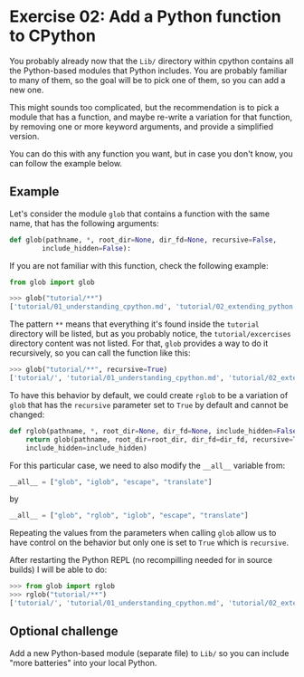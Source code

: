 # Exercise 02: Add a Python function to CPython

You probably already now that the `Lib/` directory within cpython contains all
the Python-based modules that Python includes. You are probably familiar to
many of them, so the goal will be to pick one of them, so you can add a new
one.

This might sounds too complicated, but the recommendation is to pick a module
that has a function, and maybe re-write a variation for that function, by
removing one or more keyword arguments, and provide a simplified version.

You can do this with any function you want, but in case you don't know,
you can follow the example below.

## Example

Let's consider the module `glob` that contains a function with the
same name, that has the following arguments:

```py
def glob(pathname, *, root_dir=None, dir_fd=None, recursive=False,
        include_hidden=False):
```

If you are not familiar with this function, check the following example:

```py
from glob import glob

>>> glob("tutorial/**")
['tutorial/01_understanding_cpython.md', 'tutorial/02_extending_python.md', 'tutorial/excercises', 'tutorial/00_setup.md']
```

The pattern `**` means that everything it's found inside the `tutorial`
directory will be listed, but as you probably notice, the `tutorial/excercises`
directory content was not listed. For that, `glob` provides a way to do it
recursively, so you can call the function like this:

```py
>>> glob("tutorial/**", recursive=True)
['tutorial/', 'tutorial/01_understanding_cpython.md', 'tutorial/02_extending_python.md', 'tutorial/excercises', 'tutorial/excercises/07_helloworld_zig.md', 'tutorial/excercises/03_add_c_function.md', 'tutorial/excercises/01_compile_cpython.md', 'tutorial/excercises/04_add_container_method.md', 'tutorial/excercises/00_compile_cprogram.md', 'tutorial/excercises/02_add_python_function.md', 'tutorial/excercises/05_add_grammar_alias.md', 'tutorial/excercises/10_rewrite_python_functionality.md', 'tutorial/excercises/06_helloworld_c.md', 'tutorial/excercises/09_module_with_functions.md', 'tutorial/excercises/08_helloworld_rust.md', 'tutorial/00_setup.md']
```

To have this behavior by default, we could create `rglob` to be a variation of
`glob` that has the `recursive` parameter set to `True` by default and cannot
be changed:

```py
def rglob(pathname, *, root_dir=None, dir_fd=None, include_hidden=False):
    return glob(pathname, root_dir=root_dir, dir_fd=dir_fd, recursive=True,
    include_hidden=include_hidden)
```

For this particular case, we need to also modify the `__all__` variable
from:
```py
__all__ = ["glob", "iglob", "escape", "translate"]
```
by
```py
__all__ = ["glob", "rglob", "iglob", "escape", "translate"]
```

Repeating the values from the parameters when calling `glob` allow us to have
control on the behavior but only one is set to `True` which is `recursive`.

After restarting the Python REPL (no recompilling needed for in source builds) I will be able to do:

```py
>>> from glob import rglob
>>> rglob("tutorial/**")
['tutorial/', 'tutorial/01_understanding_cpython.md', 'tutorial/02_extending_python.md', 'tutorial/excercises', 'tutorial/excercises/07_helloworld_zig.md', 'tutorial/excercises/03_add_c_function.md', 'tutorial/excercises/01_compile_cpython.md', 'tutorial/excercises/04_add_container_method.md', 'tutorial/excercises/00_compile_cprogram.md', 'tutorial/excercises/02_add_python_function.md', 'tutorial/excercises/05_add_grammar_alias.md', 'tutorial/excercises/10_rewrite_python_functionality.md', 'tutorial/excercises/06_helloworld_c.md', 'tutorial/excercises/09_module_with_functions.md', 'tutorial/excercises/08_helloworld_rust.md', 'tutorial/00_setup.md']

```

## Optional challenge

Add a new Python-based module (separate file) to `Lib/` so you can include
"more batteries" into your local Python.
